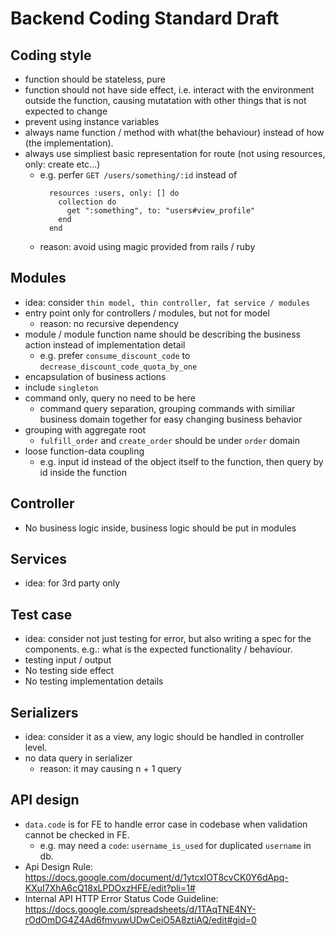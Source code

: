 # Backend Coding Standard Draft

## Coding style
- function should be stateless, pure
- function should not have side effect, i.e. interact with the environment outside the function, causing mutatation with other things that is not expected to change
- prevent using instance variables
- always name function / method with what(the behaviour) instead of how (the implementation).
- always use simpliest basic representation for route (not using resources, only: create etc...)
  - e.g. perfer `GET /users/something/:id` instead of 
    ```
      resources :users, only: [] do
        collection do
          get ":something", to: "users#view_profile"
        end
      end
    ```
  - reason: avoid using magic provided from rails / ruby

## Modules
- idea: consider `thin model, thin controller, fat service / modules`
- entry point only for controllers / modules, but not for model
  - reason: no recursive dependency
- module / module function name should be describing the business action instead of implementation detail
  - e.g. prefer `consume_discount_code` to `decrease_discount_code_quota_by_one`
- encapsulation of business actions
- include `singleton`
- command only, query no need to be here
  - command query separation, grouping commands with similiar business domain together for easy changing business behavior
- grouping with aggregate root
  - `fulfill_order` and `create_order` should be under `order` domain
- loose function-data coupling
  - e.g. input id instead of the object itself to the function, then query by id inside the function

## Controller
- No business logic inside, business logic should be put in modules

## Services
- idea: for 3rd party only

## Test case
- idea: consider not just testing for error, but also writing a spec for the components. e.g.: what is the expected functionality / behaviour.
- testing input / output
- No testing side effect
- No testing implementation details

## Serializers
- idea: consider it as a view, any logic should be handled in controller level.
- no data query in serializer
  - reason: it may causing n + 1 query

## API design
- `data.code` is for FE to handle error case in codebase when validation cannot be checked in FE.
  - e.g. may need a `code`: `username_is_used` for duplicated `username` in db. 
- Api Design Rule: https://docs.google.com/document/d/1ytcxlOT8cvCK0Y6dApq-KXuI7XhA6cQ18xLPDOxzHFE/edit?pli=1#
- Internal API HTTP Error Status Code Guideline: https://docs.google.com/spreadsheets/d/1TAqTNE4NY-rOdOmDG4Z4Ad6fmvuwUDwCeiO5A8ztiAQ/edit#gid=0
